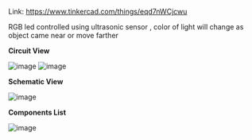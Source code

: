 Link: https://www.tinkercad.com/things/eqd7nWCjcwu

RGB led controlled using ultrasonic sensor , color of light will change as object came near or move farther

**Circuit View**

![image](https://github.com/himansh19/Arduino-TinkedCad-Projects/assets/89848299/8591f780-e0f9-4f1e-9da7-ff6c0d54229c)
![image](https://github.com/himansh19/Arduino-TinkedCad-Projects/assets/89848299/d651809d-0b9d-49e7-a045-7ac537a5ee5e)


**Schematic View**


![image](https://github.com/himansh19/Arduino-TinkedCad-Projects/assets/89848299/d46ef3dc-b50e-4663-916a-0c7b9f529f25)

**Components List**

![image](https://github.com/himansh19/Arduino-TinkedCad-Projects/assets/89848299/d2b90765-7936-4464-999f-6e6408c80d3b)
